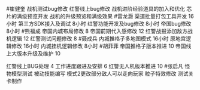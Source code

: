 #崔健奎 
战机测试bug修改
红警线上bug修改
战机进阶经验道具的加入和优化
芯片的满级预览开发
战机的升级预览和满级效果
#雷龙灏 
渠道批量打包工具开发   16小时
第三方SDK接入及调试    8小时
红警功能开发及bug修改  8小时
帝国bug修改            8小时
#熊福成 
帝国内城布局修改                                                  8
帝国前期代入感修改                                              12
红警战报添加敌方战机逻辑                                   12
红警测试问题修改                                                   8
#聂成兵 
内城推格子多地图模式      16小时
原地宫逻辑修改          16小时
内城挂机逻辑修改         8小时
#胡菲菲 
帝国推格子版本推进 10
帝国线上大版本升级及维护      10

红警线上BUG处理     4
工作进度跟进及安排   6
红警无人机版本推进 10
#张启凡 
怪物模型测试
被动技能编写
模式2更改部分敌人可以走向玩家
粒子特效修改
测试关卡制作